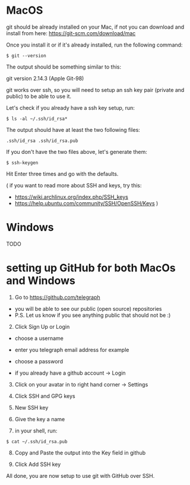 # MacOS

git should be already installed on your Mac, if not you can download and install from here: https://git-scm.com/download/mac

Once you install it or if it's already installed, run the following command:

`$ git --version`

The output should be something similar to this:

git version 2.14.3 (Apple Git-98)

git works over ssh, so you will need to setup an ssh key pair (private and public) to be able to use it.

Let's check if you already have a ssh key setup, run:

`$ ls -al ~/.ssh/id_rsa*`

The output should have at least the two following files:

`.ssh/id_rsa
.ssh/id_rsa.pub`

If you don't have the two files above, let's generate them:

`$ ssh-keygen`

Hit Enter three times and go with the defaults.

(
if you want to read more about SSH and keys, try this:
- https://wiki.archlinux.org/index.php/SSH_keys
- https://help.ubuntu.com/community/SSH/OpenSSH/Keys
)

# Windows

TODO

# setting up GitHub for both MacOs and Windows

1. Go to https://github.com/telegraph
- you will be able to see our public (open source) repositories
- P.S. Let us know if you see anything public that should not be :)

2. Click Sign Up or Login
- choose a username
- enter you telegraph email address for example
- choose a password

- if you already have a github account -> Login

3. Click on your avatar in to right hand corner -> Settings

4. Click SSH and GPG keys

5. New SSH key

6. Give the key a name

7. in your shell, run:

`$ cat ~/.ssh/id_rsa.pub`

8. Copy and Paste the output into the Key field in github

9. Click Add SSH key

All done, you are now setup to use git with GitHub over SSH.
